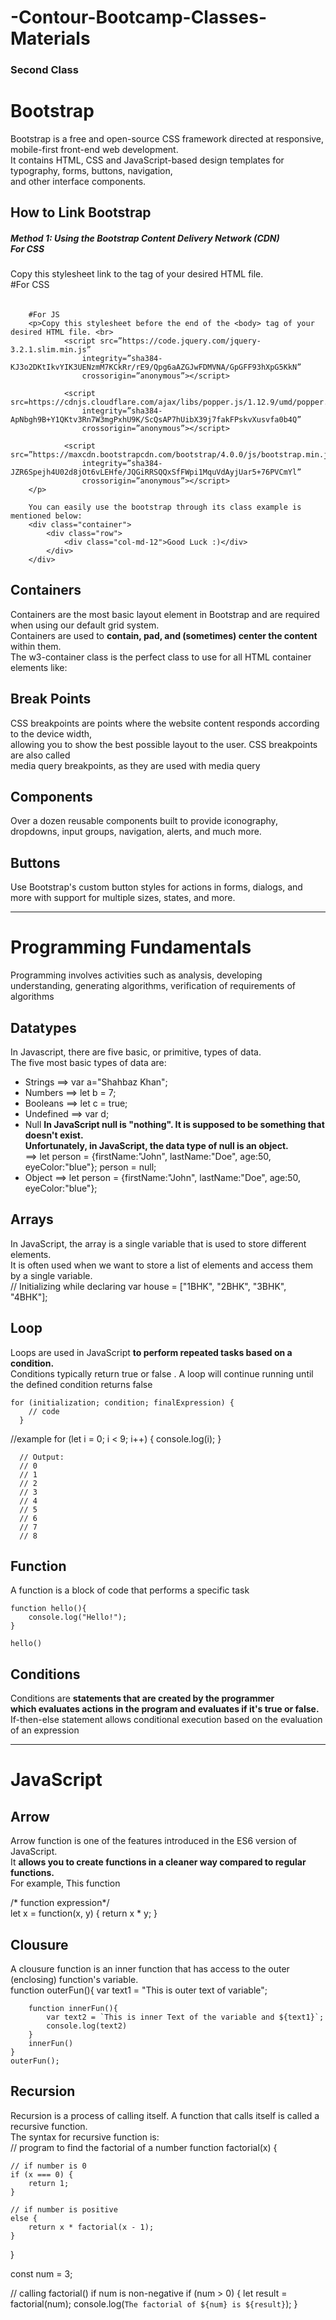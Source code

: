 # -Contour-Bootcamp-Classes-Materials

<h3>Second Class</h3>
<h1>Bootstrap</h1>
<p>Bootstrap is a free and open-source CSS framework directed at responsive, mobile-first front-end web development.
    <br>
    It contains HTML, CSS and JavaScript-based design templates for typography, forms, buttons, navigation, <br>
    and other interface components.
</p>

<h2>How to Link Bootstrap</h2>
<h5>Method 1: Using the Bootstrap Content Delivery Network (CDN) <br> For CSS</h5>
<p>Copy this stylesheet link to the <head> tag of your desired HTML file. <br>
    #For CSS
    <h6>
        <link rel=stylesheet” href=”https://maxcdn.bootstrapcdn.com/bootstrap/4.0.0/css/bootstrap.min.css”rel=”nofollow”
            integrity=”sha384-Gn5384xqQ1aoWXA+058RXPxPg6fy4IWvTNh0E263XmFcJlSAwiGgFAW/dAiS6JXm” crossorigin=”anonymous”>
    </h6>

        #For JS
        <p>Copy this stylesheet before the end of the <body> tag of your desired HTML file. <br>
                <script src=”https://code.jquery.com/jquery-3.2.1.slim.min.js”
                    integrity=”sha384-KJ3o2DKtIkvYIK3UENzmM7KCkRr/rE9/Qpg6aAZGJwFDMVNA/GpGFF93hXpG5KkN”
                    crossorigin=”anonymous”></script>

                <script src=https://cdnjs.cloudflare.com/ajax/libs/popper.js/1.12.9/umd/popper.min.js
                    integrity=”sha384-ApNbgh9B+Y1QKtv3Rn7W3mgPxhU9K/ScQsAP7hUibX39j7fakFPskvXusvfa0b4Q”
                    crossorigin=”anonymous”></script>

                <script src=”https://maxcdn.bootstrapcdn.com/bootstrap/4.0.0/js/bootstrap.min.js”
                    integrity=”sha384-JZR6Spejh4U02d8jOt6vLEHfe/JQGiRRSQQxSfFWpi1MquVdAyjUar5+76PVCmYl”
                    crossorigin=”anonymous”></script>
        </p>

        You can easily use the bootstrap through its class example is mentioned below:
        <div class="container">
            <div class="row">
                <div class="col-md-12">Good Luck :)</div>
            </div>
        </div>
</p>



<h2>Containers</h2>
<p>Containers are the most basic layout element in Bootstrap and are required when using our default grid system. <br>
    Containers are used to <strong> contain, pad, and (sometimes) center the content </strong> within them. <br>
    The w3-container class is the perfect class to use for all HTML container elements like: <br>
    <!-- <div>, <article>, <section>, <header>, <footer>, <form>, and more -->
</p>

<h2>Break Points</h2>                        
<p>CSS breakpoints are points where the website content responds according to the device width, <br> 
    allowing you to show the best possible layout to the user. CSS breakpoints are also called <br> 
    media query breakpoints, as they are used with media query</p>
                       
<h2>Components</h2>
<p>Over a dozen reusable components built to provide iconography, dropdowns, input groups, navigation, alerts, and much more.</p>

<h2>Buttons</h2>                        
<p>Use Bootstrap's custom button styles for actions in forms, dialogs, and more with support for multiple sizes, states, and more.</p>

<hr>

<h1>Programming Fundamentals</h1>
<p>Programming involves activities such as analysis, developing understanding, generating algorithms, verification of requirements of algorithms</p>

<h2>Datatypes</h2>
<p>In Javascript, there are five basic, or primitive, types of data. <br> 
    The five most basic types of data are:</p>
<ul>
    <li>Strings     ==> var a="Shahbaz Khan";</li>
    <li>Numbers     ==> let b = 7;</li>
    <li>Booleans    ==> let c = true;</li>
    <li>Undefined   ==> var d;</li>
    <li>Null <strong>In JavaScript null is "nothing". It is supposed to be something that doesn't exist. <br> 
        Unfortunately, in JavaScript, the data type of null is an object.</strong> <br>
         ==> let person = {firstName:"John", lastName:"Doe", age:50, eyeColor:"blue"};
         person = null;</li>
    <li>Object      ==> let person = {firstName:"John", lastName:"Doe", age:50, eyeColor:"blue"};</li>
</ul>
<h2>Arrays</h2>
<p>In JavaScript, the array is a single variable that is used to store different elements. <br> 
    It is often used when we want to store a list of elements and access them by a single variable.
<br>
// Initializing while declaring
var house = ["1BHK", "2BHK", "3BHK", "4BHK"];
</p>

<h2>Loop</h2>
<p>Loops are used in JavaScript <strong> to perform repeated tasks based on a condition.</strong> <br> 
    Conditions typically return true or false . A loop will continue running until <br> 
    the defined condition returns false <br>

    for (initialization; condition; finalExpression) {
        // code
      }
//example
      for (let i = 0; i < 9; i++) {
        console.log(i);
      }
      
      // Output:
      // 0
      // 1
      // 2
      // 3
      // 4
      // 5
      // 6
      // 7
      // 8
</p>

<h2>Function</h2>
<p>A function is a block of code that performs a specific task <br>

    function hello(){
        console.log("Hello!");
    }

    hello()

</p>
                        
<h2>Conditions</h2>
<p>Conditions are <strong> statements that are created by the programmer <br> 
    which evaluates actions in the program and evaluates if it's true or false. </strong><br> 
    If-then-else statement allows conditional execution based on the evaluation of an expression</p>

<hr>

<h1>JavaScript</h1>

<h2>Arrow</h2>
<p>Arrow function is one of the features introduced in the ES6 version of JavaScript. <br> 
It <strong> allows you to create functions in a cleaner way compared to regular functions. </strong><br>
For example, This function 

<br>

/* function expression*/ <br>
let x = function(x, y) { return x * y; }
</p>

<h2>Clousure</h2>
<p>A clousure function is an inner function that has access to the outer (enclosing) function's variable. <br>
    function outerFun(){
        var text1 = "This is outer text of variable";

        function innerFun(){
            var text2 = `This is inner Text of the variable and ${text1}`;
            console.log(text2)
        }
        innerFun()
    }
    outerFun();
</p>

<h2>Recursion</h2>
<p>Recursion is a process of calling itself. A function that calls itself is called a recursive function. <br> 
    The syntax for recursive function is: <br>
    // program to find the factorial of a number
function factorial(x) {

    // if number is 0
    if (x === 0) {
        return 1;
    }

    // if number is positive
    else {
        return x * factorial(x - 1);
    }
}

const num = 3;

// calling factorial() if num is non-negative
if (num > 0) {
    let result = factorial(num);
    console.log(`The factorial of ${num} is ${result}`);
}    
</p>
